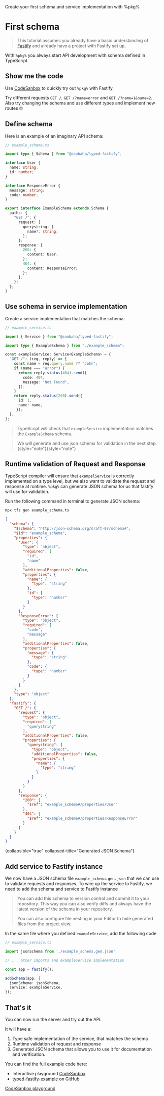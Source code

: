 <card-summary>
Create your first schema and service implementation with %pkg%
</card-summary>

# First schema

> This tutorial assumes you already have a basic understanding of [Fastify](https://www.fastify.io/) and already have a
> project with Fastify set up.

With `%pkg%` you always start API development with schema defined in TypeScript.

## Show me the code

Use [CodeSanbox](https://codesandbox.io/p/github/Coobaha/typed-fastify-example?file=%2Fsrc%2Fexample_schema.ts) to quickly try out `%pkg%` with Fastify.

Try different requests `GET /`, `GET /?name=error` and `GET /?name=1&name=2`.
Also try changing the schema and use different types and implement new routes 🤓


## Define schema

Here is an example of an imaginary API schema:

```typescript
// example_schema.ts

import type { Schema } from "@coobaha/typed-fastify";

interface User {
  name: string;
  id: number;
}

interface ResponseError {
  message: string;
  code: number;
}

export interface ExampleSchema extends Schema {
  paths: {
    "GET /": {
      request: {
        querystring: {
          name?: string;
        };
      };
      response: {
        200: {
          content: User;
        };
        404: {
          content: ResponseError;
        };
      };
    };
  };
}
```

## Use schema in service implementation

Create a service implementation that matches the schema:

```typescript
// example_service.ts

import { Service } from "@coobaha/typed-fastify";

import type { ExampleSchema } from "./example_schema";

const exampleService: Service<ExampleSchema> = {
  "GET /": (req, reply) => {
    const name = req.query.name ?? "John";
    if (name === "error") {
      return reply.status(404).send({
        code: 404,
        message: "Not Found",
      });
    }
    return reply.status(200).send({
      id: 1,
      name: name,
     });
  },
};
```

> TypeScript will check that `exampleService` implementation matches the `ExampleSchema` schema.

> We will generate and use json schema for validation in the next step.{style="note"}{style="note"}

## Runtime validation of Request and Response

TypeScript compiler will ensure that `exampelService` is correctly implemented on a type level, but we also want to
validate the request and response at runtime. `%pkg%` can generate JSON schema for us that fastify will use for
validation.

Run the following command in terminal to generate JSON schema:

```bash
npx tfs gen example_schema.ts
```

```json
{
  "schema": {
    "$schema": "http://json-schema.org/draft-07/schema#",
    "$id": "example_schema",
    "properties": {
      "User": {
        "type": "object",
        "required": [
          "id",
          "name"
        ],
        "additionalProperties": false,
        "properties": {
          "name": {
            "type": "string"
          },
          "id": {
            "type": "number"
          }
        }
      },
      "ResponseError": {
        "type": "object",
        "required": [
          "code",
          "message"
        ],
        "additionalProperties": false,
        "properties": {
          "message": {
            "type": "string"
          },
          "code": {
            "type": "number"
          }
        }
      }
    },
    "type": "object"
  },
  "fastify": {
    "GET /": {
      "request": {
        "type": "object",
        "required": [
          "querystring"
        ],
        "additionalProperties": false,
        "properties": {
          "querystring": {
            "type": "object",
            "additionalProperties": false,
            "properties": {
              "name": {
                "type": "string"
              }
            }
          }
        }
      },
      "response": {
        "200": {
          "$ref": "example_schema#/properties/User"
        },
        "404": {
          "$ref": "example_schema#/properties/ResponseError"
        }
      }
    }
  }
}
```

{collapsible="true" collapsed-title="Generated JSON Schema"}


## Add service to Fastify instance

We now have a JSON schema file `example_schema.gen.json` that we can use to validate requests and responses. To wire up
the service to Fastify, we need to add the schema and service to Fastify instance

> You can add this schema to version control and commit it to your repository. 
> This way you can also verify diffs and always have the latest version of the schema in your repository.
> 
> You can also configure file nesting in your Editor to hide generated files from the project view.

In the same file where you defined `exampleService`, add the following code:

```typescript
// example_service.ts

import jsonSchema from './example_schema.gen.json'

// ... other imports and exampleService implementation

const app = fastify();

addSchema(app, {
  jsonSchema: jsonSchema,
  service: exampleService,
});
```

## That's it

You can now run the server and try out the API.

It will have a:
1. Type safe implementation of the service, that matches the schema
2. Runtime validation of request and response
3. Generated JSON schema that allows you to use it for documentation and verification.
                   
You can find the full example code here:

- Interactive playground [CodeSanbox](https://codesandbox.io/p/github/Coobaha/typed-fastify-example?file=%2Fsrc%2Fexample_schema.ts) 
- [typed-fastify-example](https://github.com/coobaha/typed-fastify-example) on GitHub


<seealso style="links">
       <category ref="external">
           <a href="https://codesandbox.io/p/github/Coobaha/typed-fastify-example?file=%2Fsrc%2Fexample_schema.ts">CodeSanbox playground</a>
       </category>
</seealso>
